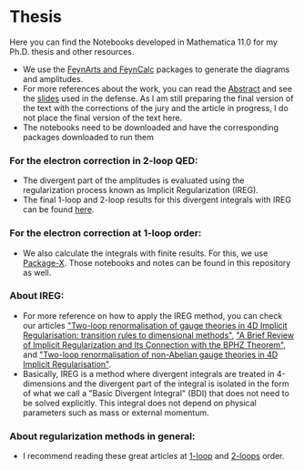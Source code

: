 # Thesis

Here you can find the Notebooks developed in Mathematica 11.0 for my Ph.D. thesis and other resources.

- We use the [FeynArts and FeynCalc](https://feyncalc.github.io) packages to generate the diagrams and amplitudes.
- For more references about the work, you can read the [Abstract](https://github.com/CarolinaPerdomo/Thesis/blob/20a39403768529fee19db489173bd88e4d053dca/Abstract.pdf) and see the [slides](https://github.com/CarolinaPerdomo/Thesis/blob/20a39403768529fee19db489173bd88e4d053dca/thesis_Carolina_slides.pdf) used in the defense. As I am still preparing the final version of the text with the corrections of the jury and the article in progress, I do not place the final version of the text here.
- The notebooks need to be downloaded and have the corresponding packages downloaded to run them

###  For the electron correction in 2-loop QED:

- The divergent part of the amplitudes is evaluated using the regularization process known as Implicit Regularization (IREG).
- The final 1-loop and 2-loop results for this divergent integrals with IREG can be found [here](https://github.com/CarolinaPerdomo/Thesis/blob/20a39403768529fee19db489173bd88e4d053dca/Integrals_Results.pdf).

### For the electron correction at 1-loop order:

- We also calculate the integrals with finite results. For this, we use [Package-X](https://www.sciencedirect.com/science/article/abs/pii/S0010465517301297?via%3Dihub). Those notebooks and notes can be found in this repository as well.

###  About IREG:
- For more reference on how to apply the IREG method, you can check our articles ["Two-loop renormalisation of gauge theories in 4D Implicit Regularisation: transition rules to dimensional methods"](https://link.springer.com/article/10.1140/epjc/s10052-021-09259-6), ["A Brief Review of Implicit Regularization and Its Connection with the BPHZ Theorem"](https://www.mdpi.com/2073-8994/13/6/956), and ["Two-loop renormalisation of non-Abelian gauge theories in 4D Implicit Regularisation"](https://pos.sissa.it/398/725).
- Basically, IREG is a method where divergent integrals are treated in 4-dimensions and the divergent part of the integral is isolated in the form of what we call a "Basic Divergent Integral" (BDI) that does not need to be solved explicitly. This integral does not depend on physical parameters such as mass or external momentum.

### About regularization methods in general:
- I recommend reading these great articles at [1-loop](https://link.springer.com/article/10.1140/epjc/s10052-017-5023-2) and [2-loops](https://link.springer.com/article/10.1140/epjc/s10052-021-08996-y) order.
